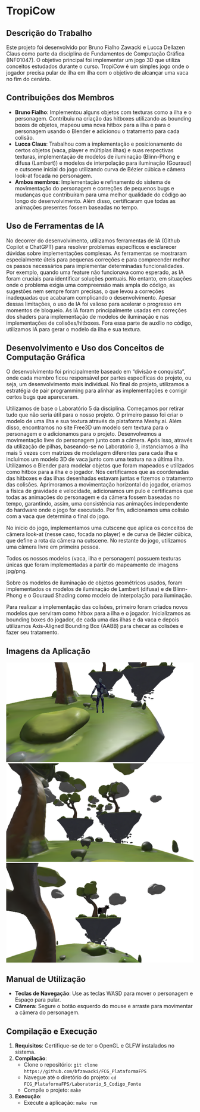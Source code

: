 # **TropiCow**

## **Descrição do Trabalho**

Este projeto foi desenvolvido por Bruno Fialho Zawacki e Lucca Dellazen Claus como parte da disciplina de Fundamentos de Computação Gráfica (INF01047). O objetivo principal foi implementar um jogo 3D que utiliza conceitos estudados durante o curso. TropiCow é um simples jogo onde o jogador precisa pular de ilha em ilha com o objetivo de alcançar uma vaca no fim do cenário.

## **Contribuições dos Membros**

* **Bruno Fialho**: Implementou alguns objetos com texturas como a ilha e o personagem. Contribuiu na criação das hitboxes utilizando as bounding boxes de objetos, mapeou uma nova hitbox para a ilha e para o personagem usando o Blender e adicionou o tratamento para cada colisão.   
* **Lucca Claus**: Trabalhou com a implementação e posicionamento de certos objetos (vaca, player e múltiplas ilhas) e suas respectivas texturas, implementação de modelos de iluminação (Blinn-Phong e difusa (Lambert)) e modelos de interpolação para iluminação (Gouraud) e cutscene inicial do jogo utilizando curva de Bézier cúbica e câmera look-at focada no personagem.  
* **Ambos membros**: Implementação e refinamento do sistema de movimentação do personagem e correções de pequenos bugs e mudanças que contribuíram para uma melhor qualidade do código ao longo do desenvolvimento. Além disso, certificaram que todas as animações presentes fossem baseadas no tempo.

## **Uso de Ferramentas de IA**

No decorrer do desenvolvimento, utilizamos ferramentas de IA (Github Copilot e ChatGPT) para resolver problemas específicos e esclarecer dúvidas sobre implementações complexas. As ferramentas se mostraram especialmente úteis para pequenas correções e para compreender melhor os passos necessários para implementar determinadas funcionalidades. Por exemplo, quando uma feature não funcionava como esperado, as IA foram cruciais para identificar soluções pontuais. No entanto, em situações onde o problema exigia uma compreensão mais ampla do código, as sugestões nem sempre foram precisas, o que levou a correções inadequadas que acabaram complicando o desenvolvimento. Apesar dessas limitações, o uso de IA foi valioso para acelerar o progresso em momentos de bloqueio. As IA foram principalmente usadas em correções dos shaders para implementação de modelos de iluminação e nas implementações de colisões/hitboxes. Fora essa parte de auxílio no código, utilizamos IA para gerar o modelo da ilha e sua textura.

## **Desenvolvimento e Uso dos Conceitos de Computação Gráfica**

O desenvolvimento foi principalmente baseado em “divisão e conquista”, onde cada membro ficou responsável por partes específicas do projeto, ou seja, um desenvolvimento mais individual. No final do projeto, utilizamos a estratégia de pair programming para alinhar as implementações e corrigir certos bugs que apareceram.

Utilizamos de base o Laboratório 5 da disciplina. Começamos por retirar tudo que não seria útil para o nosso projeto. O primeiro passo foi criar o modelo de uma ilha e sua textura através da plataforma Meshy.ai. Além disso, encontramos no site Free3D um modelo sem textura para o personagem e o adicionamos para o projeto. Desenvolvemos a movimentação livre do personagem junto com a câmera. Após isso, através da utilização de pilhas, baseando-se no Laboratório 3, instanciamos a ilha mais 5 vezes com matrizes de modelagem diferentes para cada ilha e incluímos um modelo 3D de vaca junto com uma textura na a última ilha. Utilizamos o Blender para modelar objetos que foram mapeados e utilizados como hitbox para a ilha e o jogador. Nós certificamos que as coordenadas das hitboxes e das ilhas desenhadas estavam juntas e fizemos o tratamento das colisões. Aprimoramos a movimentação horizontal do jogador, criamos a física de gravidade e velocidade, adicionamos um pulo e certificamos que todas as animações do personagem e da câmera fossem baseadas no tempo, garantindo, assim, uma consistência nas animações independente do hardware onde o jogo for executado. Por fim, adicionamos uma colisão com a vaca que determina o final do jogo.   

No início do jogo, implementamos uma cutscene que aplica os conceitos de câmera look-at (nesse caso, focada no player) e de curva de Bézier cúbica, que define a rota da câmera na cutscene. No restante do jogo, utilizamos uma câmera livre em primeira pessoa.

Todos os nossos modelos (vaca, ilha e personagem) possuem texturas únicas que foram implementadas a partir do mapeamento de imagens jpg/png.

Sobre os modelos de iluminação de objetos geométricos usados, foram implementados os modelos de iluminação de Lambert (difusa) e de Blinn-Phong e o Gouraud Shading como modelo de interpolação para iluminação.

Para realizar a implementação das colisões, primeiro foram criados novos modelos que serviram como hitbox para a ilha e o jogador. Inicializamos as bounding boxes do jogador, de cada uma das ilhas e da vaca e depois utilizamos Axis-Aligned Bounding Box (AABB) para checar as colisões e fazer seu tratamento. 

## **Imagens da Aplicação**

![Image1 (Cutscene)](./ReadmeImages/image1.png)
![Image2 (Path created with islands)](./ReadmeImages/image2.png)
![Image3 (Final Island with Cow)](./ReadmeImages/image3.png)

## **Manual de Utilização**

* **Teclas de Navegação**: Use as teclas WASD para mover o personagem e Espaço para pular.  
* **Câmera:** Segure o botão esquerdo do mouse e arraste para movimentar a câmera do personagem.

## **Compilação e Execução**

1. **Requisitos**: Certifique-se de ter o OpenGL e GLFW instalados no sistema.  
2. **Compilação**:  
   * Clone o repositório: `git clone https://github.com/bfzawacki/FCG_PlataformaFPS`  
   * Navegue até o diretório do projeto: `cd FCG_PlataformaFPS/Laboratorio_5_Codigo_Fonte`  
   * Compile o projeto: `make`  
3. **Execução**:  
   * Execute a aplicação: `make run`
